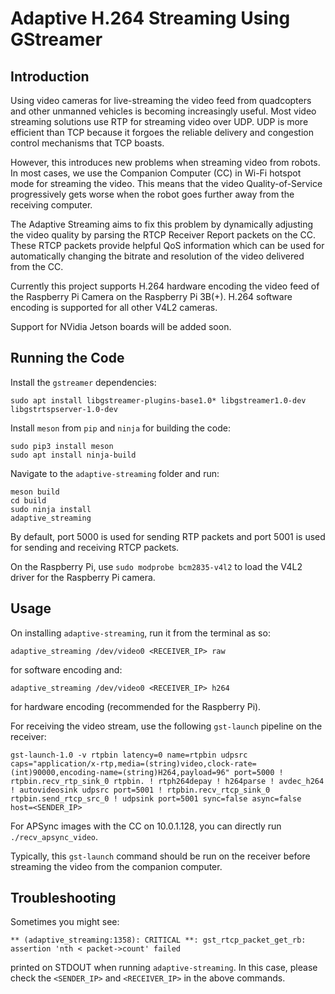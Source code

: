 # Adaptive H.264 Streaming Using GStreamer

## Introduction

Using video cameras for live-streaming the video feed from quadcopters and other unmanned vehicles is becoming increasingly useful. Most video streaming solutions use RTP for streaming video over UDP. UDP is more efficient than TCP because it forgoes the reliable delivery and congestion control mechanisms that TCP boasts.

However, this introduces new problems when streaming video from robots. In most cases, we use the Companion Computer (CC) in Wi-Fi hotspot mode for streaming the video. This means that the video Quality-of-Service progressively gets worse when the robot goes further away from the receiving computer.

The Adaptive Streaming aims to fix this problem by dynamically adjusting the video quality by parsing the RTCP Receiver Report packets on the CC. These RTCP packets provide helpful QoS information which can be used for automatically changing the bitrate and resolution of the video delivered from the CC.

Currently this project supports H.264 hardware encoding the video feed of the Raspberry Pi Camera on the Raspberry Pi 3B(+). H.264 software encoding is supported for all other V4L2 cameras.

Support for NVidia Jetson boards will be added soon.

## Running the Code

Install the `gstreamer` dependencies:

```
sudo apt install libgstreamer-plugins-base1.0* libgstreamer1.0-dev libgstrtspserver-1.0-dev
```

Install `meson` from `pip` and `ninja` for building the code:

```
sudo pip3 install meson
sudo apt install ninja-build
```

Navigate to the `adaptive-streaming` folder and run:

```
meson build
cd build
sudo ninja install
adaptive_streaming
```

By default, port 5000 is used for sending RTP packets and port 5001 is used for sending and receiving RTCP packets.

On the Raspberry Pi, use `sudo modprobe bcm2835-v4l2` to load the V4L2 driver for the Raspberry Pi camera.

## Usage

On installing `adaptive-streaming`, run it from the terminal as so:

`adaptive_streaming /dev/video0 <RECEIVER_IP> raw`

for software encoding and:

`adaptive_streaming /dev/video0 <RECEIVER_IP> h264`

for hardware encoding (recommended for the Raspberry Pi).

For receiving the video stream, use the following `gst-launch` pipeline on the receiver:

`gst-launch-1.0 -v rtpbin latency=0 name=rtpbin udpsrc caps="application/x-rtp,media=(string)video,clock-rate=(int)90000,encoding-name=(string)H264,payload=96" port=5000 !  rtpbin.recv_rtp_sink_0 rtpbin. ! rtph264depay ! h264parse ! avdec_h264 ! autovideosink udpsrc port=5001 ! rtpbin.recv_rtcp_sink_0 rtpbin.send_rtcp_src_0 ! udpsink port=5001 sync=false async=false host=<SENDER_IP>`

For APSync images with the CC on 10.0.1.128, you can directly run `./recv_apsync_video`.

Typically, this `gst-launch` command should be run on the receiver before streaming the video from the companion computer.

## Troubleshooting

Sometimes you might see:

```
** (adaptive_streaming:1358): CRITICAL **: gst_rtcp_packet_get_rb: assertion 'nth < packet->count' failed
```

printed on STDOUT when running `adaptive-streaming`. In this case, please check the `<SENDER_IP>` and  `<RECEIVER_IP>` in the above commands.